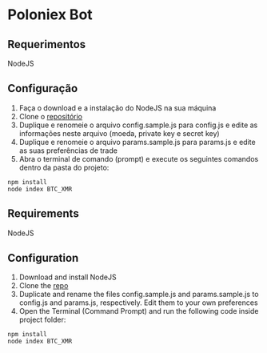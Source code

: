 # Poloniex Bot

## Requerimentos
NodeJS

## Configuração
1. Faça o download e a instalação do NodeJS na sua máquina
2. Clone o [repositório](https://github.com/rafaelcmrj/bot-btc-poloniex)
3. Duplique e renomeie o arquivo config.sample.js para config.js e edite as informações neste arquivo (moeda, private key e secret key)
4. Duplique e renomeie o arquivo params.sample.js para params.js e edite as suas preferências de trade
5. Abra o terminal de comando (prompt) e execute os seguintes comandos dentro da pasta do projeto:
```
npm install
node index BTC_XMR
```

## Requirements
NodeJS

## Configuration
1. Download and install NodeJS
2. Clone the [repo](https://github.com/rafaelcmrj/bot-btc-poloniex)
3. Duplicate and rename the files config.sample.js and params.sample.js to config.js and params.js, respectively. Edit them to your own preferences
4. Open the Terminal (Command Prompt) and run the following code inside project folder:
```
npm install
node index BTC_XMR
```